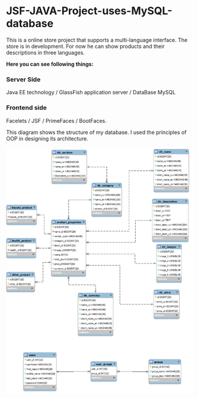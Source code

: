 # JSF-JAVA-Project-uses-MySQL-database

This is a online store project that supports a multi-language interface. The store is in development. For now he can show products and their descriptions in three languages.

<p><b>Here you can see following things: </b></p>
 
 <h3> Server Side</h3> 
 
 Java EE technology /  GlassFish application server /  DataBase MySQL

 <h3>Frontend side</h3>  
 
Facelets / JSF / PrimeFaces / BootFaces.
 
<p>This diagram shows the structure of my database. I used the principles of OOP in designing its architecture.</p>



![Image alt](https://github.com/Viacheslav77/JSF-JAVA-Project/blob/master/web/resources/images/db1.png)
